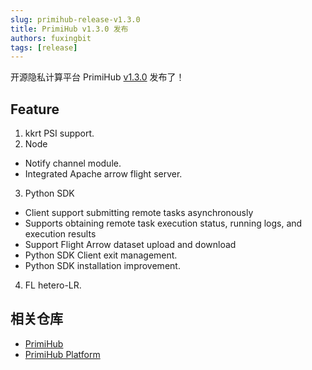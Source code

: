 ```yaml
---
slug: primihub-release-v1.3.0
title: PrimiHub v1.3.0 发布
authors: fuxingbit
tags: [release]
---
```


开源隐私计算平台 PrimiHub [v1.3.0](https://github.com/primihub/primihub/releases/tag/1.3.0) 发布了！

<!--truncate-->

## Feature

1. kkrt PSI support.
2. Node 
- Notify channel module.
- Integrated Apache arrow flight server.
3. Python SDK 
- Client support submitting remote tasks asynchronously
- Supports obtaining remote task execution status, running logs, and execution results
- Support Flight Arrow dataset upload and download
- Python SDK Client exit management.
- Python SDK installation improvement.
4. FL hetero-LR.

## 相关仓库

* [PrimiHub](https://github.com/primihub/primihub)
* [PrimiHub Platform](https://github.com/primihub/primihub-platform)